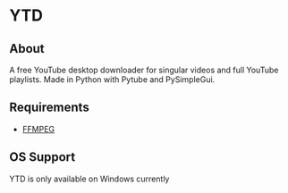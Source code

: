 # YTD
## About
A free YouTube desktop downloader for singular videos and full YouTube playlists. Made in Python with Pytube and PySimpleGui.

## Requirements
- [FFMPEG](https://www.ffmpeg.org/)

## OS Support
YTD is only available on Windows currently
